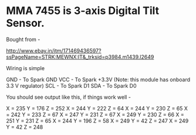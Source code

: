 # MMA 7455 is 3-axis Digital Tilt Sensor. 

Bought from - 


http://www.ebay.in/itm/171469436597?ssPageName=STRK:MEWNX:IT&_trksid=p3984.m1439.l2649 

Wiring is simple 

GND - To Spark  GND
VCC - To Spark  +3.3V (Note: this module has onboard 3.3 V regulator)
SCL - To Spark D1
SDA - To Spark D0

You should see output like this, if things work well - 

X = 235   Y = 176   Z = 252
X = 244   Y = 222   Z = 64
X = 244   Y = 230   Z = 65
X = 242   Y = 233   Z = 67
X = 247   Y = 231   Z = 67
X = 249   Y = 230   Z = 66
X = 251   Y = 231   Z = 65
X = 244   Y = 196   Z = 58
X = 249   Y = 42   Z = 247
X = 249   Y = 42   Z = 248

